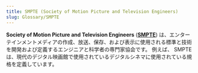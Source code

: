 ```yaml
---
title: SMPTE (Society of Motion Picture and Television Engineers)
slug: Glossary/SMPTE
---
```

**Society of Motion Picture and Television Engineers** (**[SMPTE](https://www.smpte.org/)**) は、エンターテインメントメディアの作成、放送、保存、および表示に使用される標準と技術を開発および定義するエンジニアと科学者の専門家協会です。 例えば、 SMPTE は、現代のデジタル映画館で使用されているデジタルシネマに使用されている規格を定義しています。
